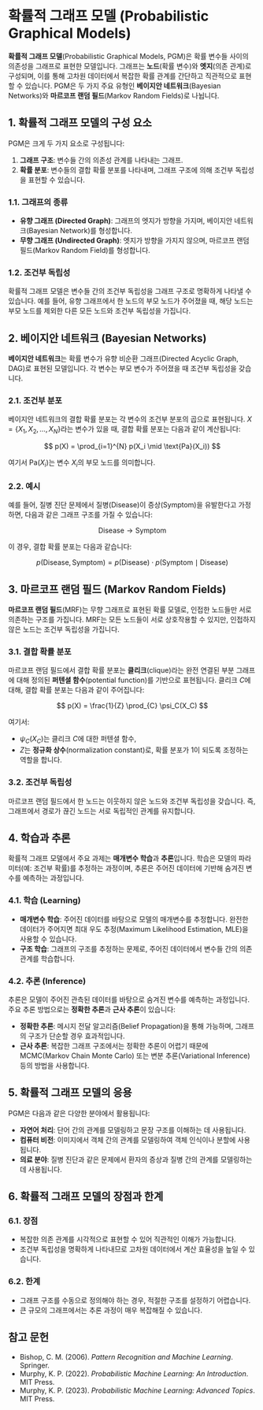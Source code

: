 # 확률적 그래프 모델 (Probabilistic Graphical Models)

**확률적 그래프 모델**(Probabilistic Graphical Models, PGM)은 확률 변수들 사이의 의존성을 그래프로 표현한 모델입니다. 그래프는 **노드**(확률 변수)와 **엣지**(의존 관계)로 구성되며, 이를 통해 고차원 데이터에서 복잡한 확률 관계를 간단하고 직관적으로 표현할 수 있습니다. PGM은 두 가지 주요 유형인 **베이지안 네트워크**(Bayesian Networks)와 **마르코프 랜덤 필드**(Markov Random Fields)로 나뉩니다.

## 1. 확률적 그래프 모델의 구성 요소

PGM은 크게 두 가지 요소로 구성됩니다:
1. **그래프 구조**: 변수들 간의 의존성 관계를 나타내는 그래프.
2. **확률 분포**: 변수들의 결합 확률 분포를 나타내며, 그래프 구조에 의해 조건부 독립성을 표현할 수 있습니다.

### 1.1. 그래프의 종류
- **유향 그래프 (Directed Graph)**: 그래프의 엣지가 방향을 가지며, 베이지안 네트워크(Bayesian Network)를 형성합니다.
- **무향 그래프 (Undirected Graph)**: 엣지가 방향을 가지지 않으며, 마르코프 랜덤 필드(Markov Random Field)를 형성합니다.

### 1.2. 조건부 독립성
확률적 그래프 모델은 변수들 간의 조건부 독립성을 그래프 구조로 명확하게 나타낼 수 있습니다. 예를 들어, 유향 그래프에서 한 노드의 부모 노드가 주어졌을 때, 해당 노드는 부모 노드를 제외한 다른 모든 노드와 조건부 독립성을 가집니다.

## 2. 베이지안 네트워크 (Bayesian Networks)

**베이지안 네트워크**는 확률 변수가 유향 비순환 그래프(Directed Acyclic Graph, DAG)로 표현된 모델입니다. 각 변수는 부모 변수가 주어졌을 때 조건부 독립성을 갖습니다.

### 2.1. 조건부 분포

베이지안 네트워크의 결합 확률 분포는 각 변수의 조건부 분포의 곱으로 표현됩니다. $X = \{X_1, X_2, \dots, X_N\}$라는 변수가 있을 때, 결합 확률 분포는 다음과 같이 계산됩니다:

$$
p(X) = \prod_{i=1}^{N} p(X_i \mid \text{Pa}(X_i))
$$

여기서 $\text{Pa}(X_i)$는 변수 $X_i$의 부모 노드를 의미합니다.

### 2.2. 예시

예를 들어, 질병 진단 문제에서 질병(Disease)이 증상(Symptom)을 유발한다고 가정하면, 다음과 같은 그래프 구조를 가질 수 있습니다:

$$
\text{Disease} \rightarrow \text{Symptom}
$$

이 경우, 결합 확률 분포는 다음과 같습니다:

$$
p(\text{Disease}, \text{Symptom}) = p(\text{Disease}) \cdot p(\text{Symptom} \mid \text{Disease})
$$

## 3. 마르코프 랜덤 필드 (Markov Random Fields)

**마르코프 랜덤 필드**(MRF)는 무향 그래프로 표현된 확률 모델로, 인접한 노드들만 서로 의존하는 구조를 가집니다. MRF는 모든 노드들이 서로 상호작용할 수 있지만, 인접하지 않은 노드는 조건부 독립성을 가집니다.

### 3.1. 결합 확률 분포

마르코프 랜덤 필드에서 결합 확률 분포는 **클리크**(clique)라는 완전 연결된 부분 그래프에 대해 정의된 **퍼텐셜 함수**(potential function)를 기반으로 표현됩니다. 클리크 $C$에 대해, 결합 확률 분포는 다음과 같이 주어집니다:

$$
p(X) = \frac{1}{Z} \prod_{C} \psi_C(X_C)
$$

여기서:
- $\psi_C(X_C)$는 클리크 $C$에 대한 퍼텐셜 함수,
- $Z$는 **정규화 상수**(normalization constant)로, 확률 분포가 1이 되도록 조정하는 역할을 합니다.

### 3.2. 조건부 독립성

마르코프 랜덤 필드에서 한 노드는 이웃하지 않은 노드와 조건부 독립성을 갖습니다. 즉, 그래프에서 경로가 끊긴 노드는 서로 독립적인 관계를 유지합니다.

## 4. 학습과 추론

확률적 그래프 모델에서 주요 과제는 **매개변수 학습**과 **추론**입니다. 학습은 모델의 파라미터(예: 조건부 확률)를 추정하는 과정이며, 추론은 주어진 데이터에 기반해 숨겨진 변수를 예측하는 과정입니다.

### 4.1. 학습 (Learning)

- **매개변수 학습**: 주어진 데이터를 바탕으로 모델의 매개변수를 추정합니다. 완전한 데이터가 주어지면 최대 우도 추정(Maximum Likelihood Estimation, MLE)을 사용할 수 있습니다.
- **구조 학습**: 그래프의 구조를 추정하는 문제로, 주어진 데이터에서 변수들 간의 의존 관계를 학습합니다.

### 4.2. 추론 (Inference)

추론은 모델이 주어진 관측된 데이터를 바탕으로 숨겨진 변수를 예측하는 과정입니다. 주요 추론 방법으로는 **정확한 추론**과 **근사 추론**이 있습니다:
- **정확한 추론**: 메시지 전달 알고리즘(Belief Propagation)을 통해 가능하며, 그래프의 구조가 단순할 경우 효과적입니다.
- **근사 추론**: 복잡한 그래프 구조에서는 정확한 추론이 어렵기 때문에 MCMC(Markov Chain Monte Carlo) 또는 변분 추론(Variational Inference) 등의 방법을 사용합니다.

## 5. 확률적 그래프 모델의 응용

PGM은 다음과 같은 다양한 분야에서 활용됩니다:
- **자연어 처리**: 단어 간의 관계를 모델링하고 문장 구조를 이해하는 데 사용됩니다.
- **컴퓨터 비전**: 이미지에서 객체 간의 관계를 모델링하여 객체 인식이나 분할에 사용됩니다.
- **의료 분야**: 질병 진단과 같은 문제에서 환자의 증상과 질병 간의 관계를 모델링하는 데 사용됩니다.

## 6. 확률적 그래프 모델의 장점과 한계

### 6.1. 장점
- 복잡한 의존 관계를 시각적으로 표현할 수 있어 직관적인 이해가 가능합니다.
- 조건부 독립성을 명확하게 나타내므로 고차원 데이터에서 계산 효율성을 높일 수 있습니다.

### 6.2. 한계
- 그래프 구조를 수동으로 정의해야 하는 경우, 적절한 구조를 설정하기 어렵습니다.
- 큰 규모의 그래프에서는 추론 과정이 매우 복잡해질 수 있습니다.

## 참고 문헌

- Bishop, C. M. (2006). *Pattern Recognition and Machine Learning*. Springer.
- Murphy, K. P. (2022). *Probabilistic Machine Learning: An Introduction*. MIT Press.
- Murphy, K. P. (2023). *Probabilistic Machine Learning: Advanced Topics*. MIT Press.
